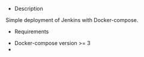 * Description 

Simple deployment of Jenkins with Docker-compose. 



* Requirements

- Docker-compose version >= 3
-  
